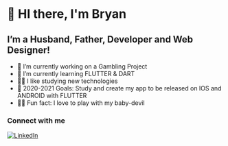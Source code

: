 # 👋 HI there, I'm Bryan
## I’m a Husband, Father, Developer  and Web Designer!
- 🔭 I’m currently working on a Gambling Project
- 🌱 I’m currently learning FLUTTER & DART
- 🤌🏼 I like studying new technologies
- 🥅 2020-2021 Goals: Study and create my app to be released on IOS and ANDROID with FLUTTER
- 👶🏼 Fun fact: I love to play with my baby-devil 

### Connect with me
[![LinkedIn](https://img.shields.io/badge/Linkedin-0a66c2?style=for-the-badge&logo=linkedin&logoColor=white&labelColor=101010)](https://www.linkedin.com/in/bryan-calderoni-369a8b139/)
